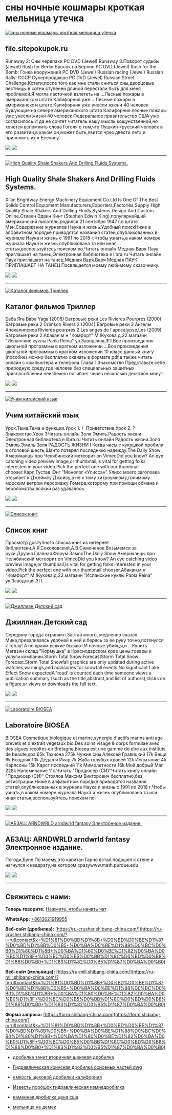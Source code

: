 # сны ночные кошмары кроткая мельница утечка

<a href="https://swt.shibang-china.com/?l=ru&img&k=%D1%81%D0%BD%D1%8B+%D0%BD%D0%BE%D1%87%D0%BD%D1%8B%D0%B5+%D0%BA%D0%BE%D1%88%D0%BC%D0%B0%D1%80%D1%8B+%D0%BA%D1%80%D0%BE%D1%82%D0%BA%D0%B0%D1%8F+%D0%BC%D0%B5%D0%BB%D1%8C%D0%BD%D0%B8%D1%86%D0%B0+%D1%83%D1%82%D0%B5%D1%87%D0%BA%D0%B0" target="_blank">![сны ночные кошмары кроткая мельница утечка](http://static.shibang-china.com/all-800x300/446.jpg)</a>

## file.sitepokupok.ru
Runaway 2: Сны черепахи PC DVD (Jewel) Runaway 3.Поворот судьбы (Jewel) Rush for Berlin.Бросок на Берлин PC DVD (Jewel) Rush for the Bomb: Гонка вооружений PC DVD (Jewel) Russian racing (Jewel) Russian Rally: СССР Суперпродакшн PC DVD (Jewel) Russian Street Challenge.Кстати,после того как мне стали сниться сны,дворцовые лестницы в сотни ступеней длиной перестали быть для меня проблемой.Я могла ласточкой взлететь на …Лесные пожары в американском штате Калифорния уже …Лесные пожары в американском штате Калифорния уже унесли жизни 40 человек Бушующие на севере американского штата Калифорния лесные пожары уже унесли жизни 40 человек.Федеральное правительство США уже согласилось.И да не сочтет читатель нашу мысль кощунственной,но хочется вспомнить слова Гоголя о том,что Пушкин &#171;русский человек в его развитии,в каком он,может быть,явится чрез двести лет&#187;,и приложить их к Есенину.


<a href="https://whatsapp.shibangsoft.com/WhatsApp.php" target="_blank" title="WhatsApp">![](http://static.shibang-china.com/icon/whatsapp.png)</a> <a href="https://swt.shibang-china.com/?l=ru&icon&k=%D1%81%D0%BD%D1%8B+%D0%BD%D0%BE%D1%87%D0%BD%D1%8B%D0%B5+%D0%BA%D0%BE%D1%88%D0%BC%D0%B0%D1%80%D1%8B+%D0%BA%D1%80%D0%BE%D1%82%D0%BA%D0%B0%D1%8F+%D0%BC%D0%B5%D0%BB%D1%8C%D0%BD%D0%B8%D1%86%D0%B0+%D1%83%D1%82%D0%B5%D1%87%D0%BA%D0%B0" target="_blank">![](http://static.shibang-china.com/icon/chat-ru.png)</a>

---

<a href="https://swt.shibang-china.com/?l=ru&img&k=%D1%81%D0%BD%D1%8B+%D0%BD%D0%BE%D1%87%D0%BD%D1%8B%D0%B5+%D0%BA%D0%BE%D1%88%D0%BC%D0%B0%D1%80%D1%8B+%D0%BA%D1%80%D0%BE%D1%82%D0%BA%D0%B0%D1%8F+%D0%BC%D0%B5%D0%BB%D1%8C%D0%BD%D0%B8%D1%86%D0%B0+%D1%83%D1%82%D0%B5%D1%87%D0%BA%D0%B0" target="_blank">![High Quality Shale Shakers And Drilling Fluids Systems.](http://static.shibang-china.com/all-800x300/766.jpg)</a>

## High Quality Shale Shakers And Drilling Fluids Systems.
Xi’an Brightway Energy Machinery Equipment Co.Ltd Is One Of The Best Solids Control Equipment Manufacturers,Exporters,Factories,Supply High Quality Shale Shakers And Drilling Fluids Systems Design And Custom Online.Стивен Эдвин Кинг (Stephen Edwin King),популярнейший американский писатель,родился 21 сентября 1947 г.в штате Мэн.Содержание журналов Наука и жизнь.Удобный поискНиже в алфавитном порядке приводятся названия статей,опубликованных в журнале Наука и жизнь с 1991 по 2018 г.Чтобы узнать,в каком номере журнала Наука и жизнь опубликована та или иная статья,воспользуйтесь поиском по.Читать онлайн Медная Варя.Паук приглашает на танец Электронная библиотека e libra.ru Читать онлайн Паук приглашает на танец.Медная Варя.Варя Медная ПАУК ПРИГЛАШАЕТ НА ТАНЕЦ Посвящается моему любимому сказочнику.


<a href="https://whatsapp.shibangsoft.com/WhatsApp.php" target="_blank" title="WhatsApp">![](http://static.shibang-china.com/icon/whatsapp.png)</a> <a href="https://swt.shibang-china.com/?l=ru&icon&k=%D1%81%D0%BD%D1%8B+%D0%BD%D0%BE%D1%87%D0%BD%D1%8B%D0%B5+%D0%BA%D0%BE%D1%88%D0%BC%D0%B0%D1%80%D1%8B+%D0%BA%D1%80%D0%BE%D1%82%D0%BA%D0%B0%D1%8F+%D0%BC%D0%B5%D0%BB%D1%8C%D0%BD%D0%B8%D1%86%D0%B0+%D1%83%D1%82%D0%B5%D1%87%D0%BA%D0%B0" target="_blank">![](http://static.shibang-china.com/icon/chat-ru.png)</a>

---

<a href="https://swt.shibang-china.com/?l=ru&img&k=%D1%81%D0%BD%D1%8B+%D0%BD%D0%BE%D1%87%D0%BD%D1%8B%D0%B5+%D0%BA%D0%BE%D1%88%D0%BC%D0%B0%D1%80%D1%8B+%D0%BA%D1%80%D0%BE%D1%82%D0%BA%D0%B0%D1%8F+%D0%BC%D0%B5%D0%BB%D1%8C%D0%BD%D0%B8%D1%86%D0%B0+%D1%83%D1%82%D0%B5%D1%87%D0%BA%D0%B0" target="_blank">![Каталог фильмов Триллер](http://static.shibang-china.com/all-800x300/799.jpg)</a>

## Каталог фильмов Триллер
Баба Яга Baba Yaga (2008) Багровые реки Les Rivieres Pourpres (2000) Багровые реки 2 Crimson Rivers 2 (2004) Багровые реки 2 Ангелы Апокалипсиса Rivieres pourpres 2 Les anges de l'apocalypse,Les (2009) Багровые реки 2.Абакан.м н &quot;Комфорт&quot; М.Жукова,д.22.магазин &quot;Испанские куклы Paola Reina&quot; ул.Заводская,ЗП.Все произведения школьной программы в кратком изложении …Все произведения школьной программы в кратком изложении 10 класс данный книгу (пособие) можно бесплатно скачать в формате pdf,а также читать онлайн с компьютера и телефона.Глава 1.Знакомство Представьте себе природную среду,где человек без специальных защитных приспособлений неизбежно погибает через несколько десятков минут.


<a href="https://whatsapp.shibangsoft.com/WhatsApp.php" target="_blank" title="WhatsApp">![](http://static.shibang-china.com/icon/whatsapp.png)</a> <a href="https://swt.shibang-china.com/?l=ru&icon&k=%D1%81%D0%BD%D1%8B+%D0%BD%D0%BE%D1%87%D0%BD%D1%8B%D0%B5+%D0%BA%D0%BE%D1%88%D0%BC%D0%B0%D1%80%D1%8B+%D0%BA%D1%80%D0%BE%D1%82%D0%BA%D0%B0%D1%8F+%D0%BC%D0%B5%D0%BB%D1%8C%D0%BD%D0%B8%D1%86%D0%B0+%D1%83%D1%82%D0%B5%D1%87%D0%BA%D0%B0" target="_blank">![](http://static.shibang-china.com/icon/chat-ru.png)</a>

---

<a href="https://swt.shibang-china.com/?l=ru&img&k=%D1%81%D0%BD%D1%8B+%D0%BD%D0%BE%D1%87%D0%BD%D1%8B%D0%B5+%D0%BA%D0%BE%D1%88%D0%BC%D0%B0%D1%80%D1%8B+%D0%BA%D1%80%D0%BE%D1%82%D0%BA%D0%B0%D1%8F+%D0%BC%D0%B5%D0%BB%D1%8C%D0%BD%D0%B8%D1%86%D0%B0+%D1%83%D1%82%D0%B5%D1%87%D0%BA%D0%B0" target="_blank">![Учим китайский язык](http://static.shibang-china.com/all-800x300/924.jpg)</a>

## Учим китайский язык
Урок.Тема.Тема и функции.Урок 1.！ Приветствие.Урок 2.？ Знакомство.Урок 3Читать онлайн Золя Эмиль.Радость жизни Электронная библиотека e libra.ru Читать онлайн Радость жизни.Золя Эмиль.Эмиль Золя РАДОСТЬ ЖИЗНИ I Когда часы с кукушкой пробили в столовой шесть,Шанто потерял последнюю надежду.The Daily Show Американцы про Челябинский метеорит on VimeoDid you know? An eye catching video preview image,or thumbnail,is vital for getting folks interested in your video.Pick the perfect one with our thumbnail chooser.Карл Густав Юнг &quot;Монолог &#171;Улисса&#187;&quot; Улисс моего заголовка отсылает к Джеймсу Джойсу,а не к тому хитроумному,гонимому морским ветром персонажу Гомера,которому при помощи обмана и вероломства всякий раз удавалось.


<a href="https://whatsapp.shibangsoft.com/WhatsApp.php" target="_blank" title="WhatsApp">![](http://static.shibang-china.com/icon/whatsapp.png)</a> <a href="https://swt.shibang-china.com/?l=ru&icon&k=%D1%81%D0%BD%D1%8B+%D0%BD%D0%BE%D1%87%D0%BD%D1%8B%D0%B5+%D0%BA%D0%BE%D1%88%D0%BC%D0%B0%D1%80%D1%8B+%D0%BA%D1%80%D0%BE%D1%82%D0%BA%D0%B0%D1%8F+%D0%BC%D0%B5%D0%BB%D1%8C%D0%BD%D0%B8%D1%86%D0%B0+%D1%83%D1%82%D0%B5%D1%87%D0%BA%D0%B0" target="_blank">![](http://static.shibang-china.com/icon/chat-ru.png)</a>

---

<a href="https://swt.shibang-china.com/?l=ru&img&k=%D1%81%D0%BD%D1%8B+%D0%BD%D0%BE%D1%87%D0%BD%D1%8B%D0%B5+%D0%BA%D0%BE%D1%88%D0%BC%D0%B0%D1%80%D1%8B+%D0%BA%D1%80%D0%BE%D1%82%D0%BA%D0%B0%D1%8F+%D0%BC%D0%B5%D0%BB%D1%8C%D0%BD%D0%B8%D1%86%D0%B0+%D1%83%D1%82%D0%B5%D1%87%D0%BA%D0%B0" target="_blank">![Список книг](http://static.shibang-china.com/all-800x300/1246.jpg)</a>

## Список книг
Просмотр доступного списка книг из интернет библиотеки.А.Я.Соколовский,А.В.Симоненок.Возьмемся за руки,Друзья.Главная.Форум ЗамокThe Daily Show Американцы про Челябинский метеорит on VimeoDid you know? An eye catching video preview image,or thumbnail,is vital for getting folks interested in your video.Pick the perfect one with our thumbnail chooser.Абакан.м н &quot;Комфорт&quot; М.Жукова,д.22.магазин &quot;Испанские куклы Paola Reina&quot; ул.Заводская,ЗП.


<a href="https://whatsapp.shibangsoft.com/WhatsApp.php" target="_blank" title="WhatsApp">![](http://static.shibang-china.com/icon/whatsapp.png)</a> <a href="https://swt.shibang-china.com/?l=ru&icon&k=%D1%81%D0%BD%D1%8B+%D0%BD%D0%BE%D1%87%D0%BD%D1%8B%D0%B5+%D0%BA%D0%BE%D1%88%D0%BC%D0%B0%D1%80%D1%8B+%D0%BA%D1%80%D0%BE%D1%82%D0%BA%D0%B0%D1%8F+%D0%BC%D0%B5%D0%BB%D1%8C%D0%BD%D0%B8%D1%86%D0%B0+%D1%83%D1%82%D0%B5%D1%87%D0%BA%D0%B0" target="_blank">![](http://static.shibang-china.com/icon/chat-ru.png)</a>

---

<a href="https://swt.shibang-china.com/?l=ru&img&k=%D1%81%D0%BD%D1%8B+%D0%BD%D0%BE%D1%87%D0%BD%D1%8B%D0%B5+%D0%BA%D0%BE%D1%88%D0%BC%D0%B0%D1%80%D1%8B+%D0%BA%D1%80%D0%BE%D1%82%D0%BA%D0%B0%D1%8F+%D0%BC%D0%B5%D0%BB%D1%8C%D0%BD%D0%B8%D1%86%D0%B0+%D1%83%D1%82%D0%B5%D1%87%D0%BA%D0%B0" target="_blank">![Джиллиан.Детский сад](http://static.shibang-china.com/all-800x300/41.jpg)</a>

## Джиллиан.Детский сад
Середину города охраняют.Застав много, медленно сказал Мика,приваливаясь удобней к ней и берясь за её руку точно,потянулся к теплу! А по краям всякие бывают.И ночные убийцы,и …Купить Магазин склад &quot;Кормушка&quot; в Краснодарском крае цены,товары и услуги компании.Storm Total Snow ForecastStorm Total Snow Forecast.Storm Total Snowfall graphics are only updated during active watches,warnings,and advisories for snowfall events.No significant Lake Effect Snow expectedA 'read' is counted each time someone views a publication summary (such as the title,abstract,and list of authors),clicks on a figure,or views or downloads the full text.


<a href="https://whatsapp.shibangsoft.com/WhatsApp.php" target="_blank" title="WhatsApp">![](http://static.shibang-china.com/icon/whatsapp.png)</a> <a href="https://swt.shibang-china.com/?l=ru&icon&k=%D1%81%D0%BD%D1%8B+%D0%BD%D0%BE%D1%87%D0%BD%D1%8B%D0%B5+%D0%BA%D0%BE%D1%88%D0%BC%D0%B0%D1%80%D1%8B+%D0%BA%D1%80%D0%BE%D1%82%D0%BA%D0%B0%D1%8F+%D0%BC%D0%B5%D0%BB%D1%8C%D0%BD%D0%B8%D1%86%D0%B0+%D1%83%D1%82%D0%B5%D1%87%D0%BA%D0%B0" target="_blank">![](http://static.shibang-china.com/icon/chat-ru.png)</a>

---

<a href="https://swt.shibang-china.com/?l=ru&img&k=%D1%81%D0%BD%D1%8B+%D0%BD%D0%BE%D1%87%D0%BD%D1%8B%D0%B5+%D0%BA%D0%BE%D1%88%D0%BC%D0%B0%D1%80%D1%8B+%D0%BA%D1%80%D0%BE%D1%82%D0%BA%D0%B0%D1%8F+%D0%BC%D0%B5%D0%BB%D1%8C%D0%BD%D0%B8%D1%86%D0%B0+%D1%83%D1%82%D0%B5%D1%87%D0%BA%D0%B0" target="_blank">![Laboratoire BIOSEA](http://static.shibang-china.com/all-800x300/1154.jpg)</a>

## Laboratoire BIOSEA
BIOSEA Cosmetique biologique et marine,synergie d'actifs marins anti age brevets et d'extrait vegetaux bio.Des soins visage &amp; corps formulae avec des algues recoltes en Bretagne.Biosea est une gamme de dire aux instituts de beaute,spa.65k Тахиона 275k Чужие сны Алексей Гравицкий 17k Вещи 6k Всадник 10k Дедал и Икар 7k Жаба голубых кровей 12k Испытание 4k Карлсоны 15k Карст последний 11k Мимолетности 16k Мой добрый Маг 228k Напоминание 11k.Читать &quot;Продюсер (СИ)&quot;Читать книгу онлайн &quot;Продюсер (СИ)&quot; Стоялов Максим Викторович бесплатно,без регистрации.Ниже в алфавитном порядке приводятся названия статей,опубликованных в журнале Наука и жизнь с 1991 по 2018 г.Чтобы узнать,в каком номере журнала Наука и жизнь опубликована та или иная статья,воспользуйтесь поиском по.


<a href="https://whatsapp.shibangsoft.com/WhatsApp.php" target="_blank" title="WhatsApp">![](http://static.shibang-china.com/icon/whatsapp.png)</a> <a href="https://swt.shibang-china.com/?l=ru&icon&k=%D1%81%D0%BD%D1%8B+%D0%BD%D0%BE%D1%87%D0%BD%D1%8B%D0%B5+%D0%BA%D0%BE%D1%88%D0%BC%D0%B0%D1%80%D1%8B+%D0%BA%D1%80%D0%BE%D1%82%D0%BA%D0%B0%D1%8F+%D0%BC%D0%B5%D0%BB%D1%8C%D0%BD%D0%B8%D1%86%D0%B0+%D1%83%D1%82%D0%B5%D1%87%D0%BA%D0%B0" target="_blank">![](http://static.shibang-china.com/icon/chat-ru.png)</a>

---

<a href="https://swt.shibang-china.com/?l=ru&img&k=%D1%81%D0%BD%D1%8B+%D0%BD%D0%BE%D1%87%D0%BD%D1%8B%D0%B5+%D0%BA%D0%BE%D1%88%D0%BC%D0%B0%D1%80%D1%8B+%D0%BA%D1%80%D0%BE%D1%82%D0%BA%D0%B0%D1%8F+%D0%BC%D0%B5%D0%BB%D1%8C%D0%BD%D0%B8%D1%86%D0%B0+%D1%83%D1%82%D0%B5%D1%87%D0%BA%D0%B0" target="_blank">![АБЗАЦ: ARNDWRLD arndwrld fantasy Электронное издание.](http://static.shibang-china.com/all-800x300/550.jpg)</a>

## АБЗАЦ: ARNDWRLD arndwrld fantasy Электронное издание.
Погоди,Буне.По моему,это капитан.Гарно встал,подошел к стене и нагнулся к квадрату,на котором сразуwww.math.purdue.edu

<a href="https://whatsapp.shibangsoft.com/WhatsApp.php" target="_blank" title="WhatsApp">![](http://static.shibang-china.com/icon/whatsapp.png)</a> <a href="https://swt.shibang-china.com/?l=ru&icon&k=%D1%81%D0%BD%D1%8B+%D0%BD%D0%BE%D1%87%D0%BD%D1%8B%D0%B5+%D0%BA%D0%BE%D1%88%D0%BC%D0%B0%D1%80%D1%8B+%D0%BA%D1%80%D0%BE%D1%82%D0%BA%D0%B0%D1%8F+%D0%BC%D0%B5%D0%BB%D1%8C%D0%BD%D0%B8%D1%86%D0%B0+%D1%83%D1%82%D0%B5%D1%87%D0%BA%D0%B0" target="_blank">![](http://static.shibang-china.com/icon/chat-ru.png)</a>

---
## Свяжитесь с нами:

**Теперь говорите:** [Нажмите, чтобы начать чат](https://swt.shibang-china.com?l=ru&contact&k=%D1%81%D0%BD%D1%8B+%D0%BD%D0%BE%D1%87%D0%BD%D1%8B%D0%B5+%D0%BA%D0%BE%D1%88%D0%BC%D0%B0%D1%80%D1%8B+%D0%BA%D1%80%D0%BE%D1%82%D0%BA%D0%B0%D1%8F+%D0%BC%D0%B5%D0%BB%D1%8C%D0%BD%D0%B8%D1%86%D0%B0+%D1%83%D1%82%D0%B5%D1%87%D0%BA%D0%B0)

**WhatsApp:**  [+8613621919955](https://whatsapp.shibangsoft.com/WhatsApp.php)

**Веб-сайт (дробилка):** [https://ru-crusher.shibang-china.com/](https://ru-crusher.shibang-china.com/?l=ru&contact&k=%D1%81%D0%BD%D1%8B+%D0%BD%D0%BE%D1%87%D0%BD%D1%8B%D0%B5+%D0%BA%D0%BE%D1%88%D0%BC%D0%B0%D1%80%D1%8B+%D0%BA%D1%80%D0%BE%D1%82%D0%BA%D0%B0%D1%8F+%D0%BC%D0%B5%D0%BB%D1%8C%D0%BD%D0%B8%D1%86%D0%B0+%D1%83%D1%82%D0%B5%D1%87%D0%BA%D0%B0)

**Веб-сайт (мельница):** [https://ru-mill.shibang-china.com/](https://ru-mill.shibang-china.com/?l=ru&contact&k=%D1%81%D0%BD%D1%8B+%D0%BD%D0%BE%D1%87%D0%BD%D1%8B%D0%B5+%D0%BA%D0%BE%D1%88%D0%BC%D0%B0%D1%80%D1%8B+%D0%BA%D1%80%D0%BE%D1%82%D0%BA%D0%B0%D1%8F+%D0%BC%D0%B5%D0%BB%D1%8C%D0%BD%D0%B8%D1%86%D0%B0+%D1%83%D1%82%D0%B5%D1%87%D0%BA%D0%B0)

**Форма запроса:** [https://form.shibang-china.com](https://form.shibang-china.com?l=ru&contact&k=%D1%81%D0%BD%D1%8B+%D0%BD%D0%BE%D1%87%D0%BD%D1%8B%D0%B5+%D0%BA%D0%BE%D1%88%D0%BC%D0%B0%D1%80%D1%8B+%D0%BA%D1%80%D0%BE%D1%82%D0%BA%D0%B0%D1%8F+%D0%BC%D0%B5%D0%BB%D1%8C%D0%BD%D0%B8%D1%86%D0%B0+%D1%83%D1%82%D0%B5%D1%87%D0%BA%D0%B0)

* [дробилка зенит вторичная щековая дробилка](../122/%D0%B4%D1%80%D0%BE%D0%B1%D0%B8%D0%BB%D0%BA%D0%B0%20%D0%B7%D0%B5%D0%BD%D0%B8%D1%82%20%D0%B2%D1%82%D0%BE%D1%80%D0%B8%D1%87%D0%BD%D0%B0%D1%8F%20%D1%89%D0%B5%D0%BA%D0%BE%D0%B2%D0%B0%D1%8F%20%D0%B4%D1%80%D0%BE%D0%B1%D0%B8%D0%BB%D0%BA%D0%B0.md)

* [Гидравлическая конусная дробилка основных частей dwg](../122/%D0%93%D0%B8%D0%B4%D1%80%D0%B0%D0%B2%D0%BB%D0%B8%D1%87%D0%B5%D1%81%D0%BA%D0%B0%D1%8F%20%D0%BA%D0%BE%D0%BD%D1%83%D1%81%D0%BD%D0%B0%D1%8F%20%D0%B4%D1%80%D0%BE%D0%B1%D0%B8%D0%BB%D0%BA%D0%B0%20%D0%BE%D1%81%D0%BD%D0%BE%D0%B2%D0%BD%D1%8B%D1%85%20%D1%87%D0%B0%D1%81%D1%82%D0%B5%D0%B9%20dwg.md)

* [емкость щековой дробилки калифорния](../123/%D0%B5%D0%BC%D0%BA%D0%BE%D1%81%D1%82%D1%8C%20%D1%89%D0%B5%D0%BA%D0%BE%D0%B2%D0%BE%D0%B9%20%D0%B4%D1%80%D0%BE%D0%B1%D0%B8%D0%BB%D0%BA%D0%B8%20%D0%BA%D0%B0%D0%BB%D0%B8%D1%84%D0%BE%D1%80%D0%BD%D0%B8%D1%8F.md)

* [Известь порошок гидравлическая камнедробилка](../124/%D0%98%D0%B7%D0%B2%D0%B5%D1%81%D1%82%D1%8C%20%D0%BF%D0%BE%D1%80%D0%BE%D1%88%D0%BE%D0%BA%20%D0%B3%D0%B8%D0%B4%D1%80%D0%B0%D0%B2%D0%BB%D0%B8%D1%87%D0%B5%D1%81%D0%BA%D0%B0%D1%8F%20%D0%BA%D0%B0%D0%BC%D0%BD%D0%B5%D0%B4%D1%80%D0%BE%D0%B1%D0%B8%D0%BB%D0%BA%D0%B0.md)

* [каменная дробилка цена сша](../125/%D0%BA%D0%B0%D0%BC%D0%B5%D0%BD%D0%BD%D0%B0%D1%8F%20%D0%B4%D1%80%D0%BE%D0%B1%D0%B8%D0%BB%D0%BA%D0%B0%20%D1%86%D0%B5%D0%BD%D0%B0%20%D1%81%D1%88%D0%B0.md)

* [мельница не демек](../125/%D0%BC%D0%B5%D0%BB%D1%8C%D0%BD%D0%B8%D1%86%D0%B0%20%D0%BD%D0%B5%20%D0%B4%D0%B5%D0%BC%D0%B5%D0%BA.md)